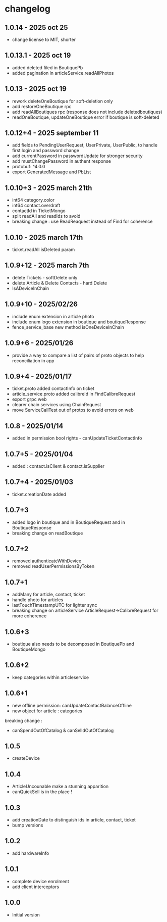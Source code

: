 # changelog

## 1.0.14 - 2025 oct 25

- change license to MIT, shorter

## 1.0.13.1 - 2025 oct 19

- added deleted filed in BoutiquePb
- added pagination in articleService.readAllPhotos

## 1.0.13 - 2025 oct 19

- rework deleteOneBoutique for soft-deletion only
- add restoreOneBoutique rpc
- add readAllBoutiques rpc (response does not include deletedboutiques)
- readOneBoutique, updateOneBoutique error if boutique is soft-deleted

## 1.0.12+4 - 2025 september 11

- add fields to PendingUserRequest, UserPrivate, UserPublic, to handle first login and password change
- add currentPassword in passwordUpdate for stronger security
- add mustChangePassword in authent response
- protobuf:  ^4.0.0
- export GeneratedMessage and PbList

## 1.0.10+3 - 2025 march 21th

- int64 category.color
- int64 contact.overdraft
- contactId in TicketMongo
- split readAll and readIds to avoid 
- breaking change : use ReadReaquest instead of Find for coherence

## 1.0.10 - 2025 march 17th

- ticket.readAll isDeleted param

## 1.0.9+12 - 2025 march 7th

- delete Tickets - softDelete only 
- delete Article & Delete Contacts - hard Delete 
- IsADeviceInChain

## 1.0.9+10 - 2025/02/26

- include enum extension in article photo
- include enum logo extension in boutique and boutiqueResponse
- fence_service_base new method isOneDeviceInChain

## 1.0.9+6 - 2025/01/26

- provide a way to compare a list of pairs of proto objects to help reconciliation in app

## 1.0.9+4 - 2025/01/17

- ticket.proto added contactInfo on ticket 
- article_service.proto added calibreId in FindCalibreRequest
- export grpc web
- clearer chain services using ChainRequest 
- move ServiceCallTest out of protos to avoid errors on web

## 1.0.8 - 2025/01/14

- added in permission bool rights - canUpdateTicketContactInfo

## 1.0.7+5 - 2025/01/04

- added : contact.isClient & contact.isSupplier

## 1.0.7+4 - 2025/01/03

- ticket.creationDate added

## 1.0.7+3

- added logo in boutique and in BoutiqueRequest and in BoutiqueResponse
- breaking change on readBoutique

## 1.0.7+2

- removed authenticateWithDevice
- removed readUserPermissionsByToken

## 1.0.7+1

- addMany for article, contact, ticket
- handle photo for articles
- lastTouchTimestampUTC for lighter sync
- breaking change on articleService ArticleRequest->CalibreRequest for more coherence

## 1.0.6+3

- boutique also needs to be decomposed in BoutiquePb and BoutiqueMongo 

## 1.0.6+2

- keep categories within articleservice

## 1.0.6+1

- new offline permission: canUpdateContactBalanceOffline
- new object for article : categories

breaking change :

- canSpendOutOfCatalog & canSelldOutOfCatalog

## 1.0.5

- createDevice

## 1.0.4

- ArticleUncounable make a stunning apparition
- canQuickSell is in the place !

## 1.0.3

- add creationDate to distinguish ids in article, contact, ticket
- bump versions

## 1.0.2

- add hardwareInfo

## 1.0.1

- complete device enrolment
- add client interceptors

## 1.0.0

- Initial version

